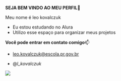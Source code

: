 **SEJA BEM VINDO AO MEU PERFIL**🖤

Meu nome é leo kovalczuk

- Eu estou estudando no Alura
- Utilizo esse espaço para organizar meus projetos

**Você pode entrar em contato comigo**📫

- leo.kovalczuk@escola.pr.gov.br

- @_l_kovalczuk_

![](https://media.tenor.com/8wBCqZH60U8AAAAC/computer-cat.gif)
